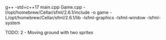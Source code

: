 
g++ -std=c++17 main.cpp Game.cpp -I/opt/homebrew/Cellar/sfml/2.6.1/include -o game  -L/opt/homebrew/Cellar/sfml/2.6.1/lib -lsfml-graphics -lsfml-window -lsfml-system



TODO: 
2 - Moving ground with two sprites 
